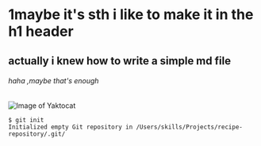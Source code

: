 # 1maybe it's sth i like to make it in the h1 header
## actually i knew how to write a simple md file
###### haha ,maybe that's enough

![Image of Yaktocat](https://octodex.github.com/images/yaktocat.png)

```
$ git init
Initialized empty Git repository in /Users/skills/Projects/recipe-repository/.git/
```
